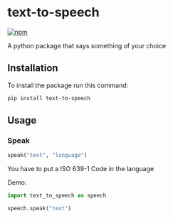 # text-to-speech

[![npm](https://img.shields.io/pypi/v/text-to-speech.svg)](https://pypi.org/project/text-to-speech/)

A python package that says something of your choice

## Installation
To install the package run this command:

```bash
pip install text-to-speech
```

## Usage

### Speak

```python
speak("text", "language")
```
You have to put a ISO 639-1 Code in the language

Demo:

```python
import text_to_speech as speech

speech.speak("text")
```